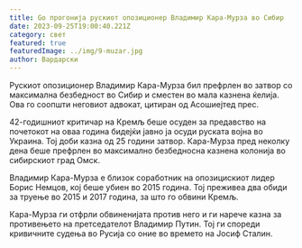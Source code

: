 ```yaml
---
title: Gо прогонија рускиот опозиционер Владимир Кара-Мурза во Сибир
date: 2023-09-25T19:00:40.221Z
category: свет
featured: true
featuredImage: ../img/9-muzar.jpg
author: Вардарски
---
```

Рускиот опозиционер Владимир Кара-Мурза бил префрлен во затвор со максимална безбедност во Сибир и сместен во мала казнена ќелија. Ова го соопшти неговиот адвокат, цитиран од Асошиејтед прес.

42-годишниот критичар на Кремљ беше осуден за предавство на почетокот на оваа година бидејќи јавно ја осуди руската војна во Украина. Тој доби казна од 25 години затвор. Кара-Мурза пред неколку дена беше префрлен во максимално безбедносна казнена колонија во сибирскиот град Омск.

Владимир Кара-Мурза е близок соработник на опозицискиот лидер Борис Немцов, кој беше убиен во 2015 година. Тој преживеа два обиди за труење во 2015 и 2017 година, за што го обвини Кремљ.

Кара-Мурза ги отфрли обвиненијата против него и ги нарече казна за противењето на претседателот Владимир Путин. Тој ги спореди кривичните судења во Русија со оние во времето на Јосиф Сталин.